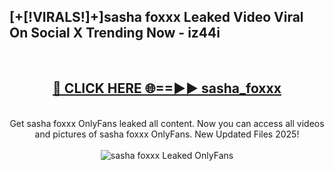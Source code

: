 <h2>[+[!VIRALS!]+]sasha foxxx Leaked Video Viral On Social X Trending Now - iz44i</h2>
<br>
<div align="center">
<h2><a href="https://libra.edu.pl?sasha_foxxx" rel="nofollow">🔴 CLICK HERE 🌐==►► sasha_foxxx</a></h2>
<br>
Get sasha foxxx OnlyFans leaked all content. Now you can access all videos and pictures of sasha foxxx OnlyFans. New Updated Files 2025!
<br>
<br>
<a href="https://libra.edu.pl?sasha_foxxx" rel="nofollow" data-target="animated-image.originalLink"><img src="https://i.ibb.co.com/WyWwxjT/player-gif2.gif" alt="sasha foxxx Leaked OnlyFans" style="max-width: 100%; display: inline-block;" data-target="animated-image.originalImage"></a>
</div>
<br>